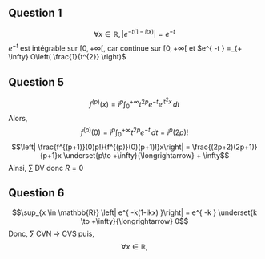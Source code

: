 ## Question 1
$$\forall x \in \mathbb{R}, \left| e^{ -t(1-itx) }\right| = e^{ -t }$$
$e^{ -t }$ est intégrable sur $[0, + \infty[$, car continue sur $[0, + \infty[$ et $e^{ -t } =_{+ \infty} O\left( \frac{1}{t^{2}} \right)$

## Question 5
$$f^{(p)}(x) = i^{p} \int_{0}^{+ \infty} t^{2p} e^{ -t }e^{ i t^{2}x} \, dt$$
Alors,  
$$f^{(p)}(0) = i^{p} \int_{0}^{+ \infty} t^{2p} e^{ -t } \, dt = i^{p} (2p)!$$
$$\left| \frac{f^{(p+1)}(0)p!}{f^{(p)}(0)(p+1)!}x\right| = \frac{(2p+2)(2p+1)}{p+1}x \underset{p\to +\infty}{\longrightarrow} + \infty$$
Ainsi, $\sum$ DV donc $R = 0$

## Question 6
$$\sup_{x \in \mathbb{R}} \left| e^{ -k(1-ikx) }\right| = e^{ -k } \underset{k \to +\infty}{\longrightarrow} 0$$
Donc, $\sum$ CVN => CVS
puis, 
$$\forall x \in \mathbb{R}, $$